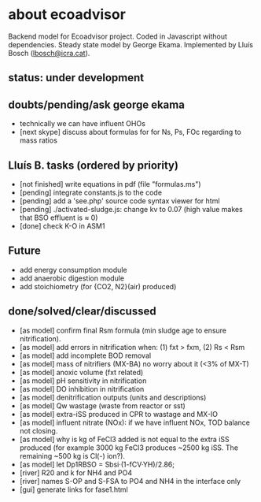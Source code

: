# about ecoadvisor 
Backend model for Ecoadvisor project. Coded in Javascript without dependencies.
Steady state model by George Ekama. Implemented by Lluís Bosch
(lbosch@icra.cat).

## status: under development 

## doubts/pending/ask george ekama
- technically we can have influent OHOs
- [next skype] discuss about formulas for for Ns, Ps, FOc regarding to mass
  ratios

## Lluís B. tasks (ordered by priority)
  - [not finished] write equations in pdf (file "formulas.ms")
  - [pending] integrate constants.js to the code
  - [pending] add a 'see.php' source code syntax viewer for html
  - [pending] ./activated-sludge.js: change kv to 0.07 (high value makes that BSO effluent is ≈ 0) 
  - [done] check K-O in ASM1

## Future
  - add energy consumption module
  - add anaerobic digestion module
  - add stoichiometry (for {CO2, N2}(air) produced)

## done/solved/clear/discussed
  - [as model] confirm final Rsm formula (min sludge age to ensure nitrification).
  - [as model] add errors in nitrification when: (1) fxt > fxm, (2) Rs  < Rsm
  - [as model] add incomplete BOD removal
  - [as model] mass of nitrifiers (MX-BA) no worry about it (<3% of MX-T)
  - [as model] anoxic volume (fxt related)
  - [as model] pH sensitivity in nitrification
  - [as model] DO inhibition in nitrification
  - [as model] denitrification outputs (units and descriptions)
  - [as model] Qw wastage (waste from reactor or sst)
  - [as model] extra-iSS produced in CPR to wastage and MX-IO
  - [as model] influent nitrate (NOx): if we have influent NOx, TOD balance not closing.
  - [as model] why is kg of FeCl3 added is not equal to the extra iSS produced
    (for example 3000 kg FeCl3 produces ~2500 kg iSS. The remaining ~500 kg is
    Cl(-) ion?).
  - [as model] let Dp1RBSO = Sbsi·(1-fCV·YH)/2.86;
  - [river] R20 and k for NH4 and PO4
  - [river] names S-OP and S-FSA to PO4 and NH4 in the interface only
  - [gui] generate links for fase1.html
